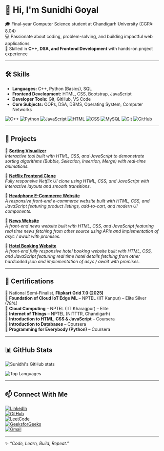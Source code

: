 # 👋 Hi, I'm Sunidhi Goyal  

🎓 Final-year Computer Science student at Chandigarh University (CGPA: 8.04)  
💻 Passionate about coding, problem-solving, and building impactful web applications  
🚀 Skilled in **C++, DSA, and Frontend Development** with hands-on project experience  

---

## 🛠️ Skills  

- **Languages:** C++, Python (Basics), SQL  
- **Frontend Development:** HTML, CSS, Bootstrap, JavaScript  
- **Developer Tools:** Git, GitHub, VS Code  
- **Core Subjects:** OOPs, DSA, DBMS, Operating System, Computer Networks  

![C++](https://img.shields.io/badge/C++-00599C?logo=c%2B%2B&logoColor=white) 
![Python](https://img.shields.io/badge/Python-3776AB?logo=python&logoColor=white) 
![JavaScript](https://img.shields.io/badge/JavaScript-F7DF1E?logo=javascript&logoColor=black) 
![HTML](https://img.shields.io/badge/HTML5-E34F26?logo=html5&logoColor=white) 
![CSS](https://img.shields.io/badge/CSS3-1572B6?logo=css3&logoColor=white) 
![MySQL](https://img.shields.io/badge/MySQL-00000F?logo=mysql&logoColor=white) 
![Git](https://img.shields.io/badge/Git-F05032?logo=git&logoColor=white) 
![GitHub](https://img.shields.io/badge/GitHub-181717?logo=github&logoColor=white)

---

## 🚀 Projects  

🔹 [**Sorting Visualizer**](https://github.com/Sunidhi7505/SortiingVisualizer)  
*Interactive tool built with HTML, CSS, and JavaScript to demonstrate sorting algorithms (Bubble, Selection, Insertion, Merge) with real-time animations.*  

🔹 [**Netflix Frontend Clone**](https://github.com/Sunidhi7505/NetflixFrontendClone)  
*Fully responsive Netflix UI clone using HTML, CSS, and JavaScript with interactive layouts and smooth transitions.*  

🔹 [**Headphone E-Commerce Website**](https://github.com/Sunidhi7505/HeadphoneEcommerse)  
*A responsive front-end e-commerce website built with HTML, CSS, and JavaScript featuring product listings, add-to-cart, and modern UI components.*  

🔹 [**News Website**](https://github.com/Sunidhi7505/NewsWebsite)  
*A front-end news website built with HTML, CSS, and JavaScript featuring real time news fetching from other source using APIs and implementation of asyc / await with promises.*  

🔹 [**Hotel Booking Website**](https://github.com/Sunidhi7505/NewsWebsite)  
*A front-end fully responsive hotel booking website built with HTML, CSS, and JavaScript featuring real time hotel details fetching from other hardcoded json and implementation of asyc / await with promises.*

---

## 📜 Certifications  

🏅 National Semi-Finalist, **Flipkart Grid 7.0 (2025)**  
🏅 **Foundation of Cloud IoT Edge ML** – NPTEL (IIT Kanpur) – Elite Silver (78%)  
🏅 **Cloud Computing** – NPTEL (IIT Kharagpur) – Elite  
🏅 **Internet of Things** – NPTEL (NITTTR, Chandigarh)  
🏅 **Introduction to HTML, CSS & JavaScript** – Coursera  
🏅 **Introduction to Databases** – Coursera  
🏅 **Programming for Everybody (Python)** – Coursera  

---

## 📊 GitHub Stats  

![Sunidhi's GitHub stats](https://github-readme-stats.vercel.app/api?username=Sunidhi7505&show_icons=true&theme=radical)  

![Top Languages](https://github-readme-stats.vercel.app/api/top-langs/?username=Sunidhi7505&layout=compact&theme=radical)

---

## 📫 Connect With Me  

[![LinkedIn](https://img.shields.io/badge/LinkedIn-blue?logo=linkedin)](https://www.linkedin.com/in/sunidhi-goyal-444835251/)  
[![GitHub](https://img.shields.io/badge/GitHub-181717?logo=github&logoColor=white)](https://github.com/Sunidhi7505)  
[![LeetCode](https://img.shields.io/badge/LeetCode-FFA116?logo=leetcode&logoColor=black)](https://leetcode.com/u/Sunidhi_24/)  
[![GeeksforGeeks](https://img.shields.io/badge/GeeksforGeeks-2F8D46?logo=geeksforgeeks&logoColor=white)](https://www.geeksforgeeks.org/user/sunidhigon9xc/)  
[![Gmail](https://img.shields.io/badge/Gmail-D14836?logo=gmail&logoColor=white)](mailto:sunidhigoyal7505@gmail.com)  

---
✨ *“Code, Learn, Build, Repeat.”*  
